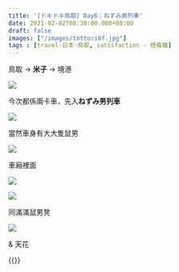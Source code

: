 ```yaml
---
title: '[ドキドキ鳥取] Day6：ねずみ男列車'
date: 2021-02-02T08:30:00.000+08:00
draft: false
images: ["/images/tottori6f.jpg"]
tags : [travel-日本-鳥取, satisfaction - 搭條鐵]
---
```


鳥取 → **米子** → 境港

![](/images/tottori6f.jpg)

今次都係兩卡車，先入**ねずみ男列車**  

![](/images/tottori6f1.jpg)

當然車身有大大隻鼠男  

![](/images/tottori6f2.jpg)

車廂裡面

![](/images/tottori6f3.jpg)

![](/images/tottori6f4.jpg)

同滿滿鼠男凳  

![](/images/tottori6f5.jpg)

& 天花    
  
  
{{<tottori>}}  
